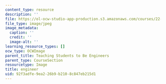 ```yaml
---
content_type: resource
description: ''
file: https://ol-ocw-studio-app-production.s3.amazonaws.com/courses/22-033-nuclear-systems-design-project-fall-2011/92f3adfe9ea226b9b2108c847eb215d1_studentlab.JPG
file_type: image/jpeg
image_metadata:
  caption: ''
  credit: ''
  image-alt: ''
learning_resource_types: []
ocw_type: OCWImage
parent_title: Teaching Students to Be Engineers
parent_type: CourseSection
resourcetype: Image
title: engineer
uid: 92f3adfe-9ea2-26b9-b210-8c847eb215d1
---
```

